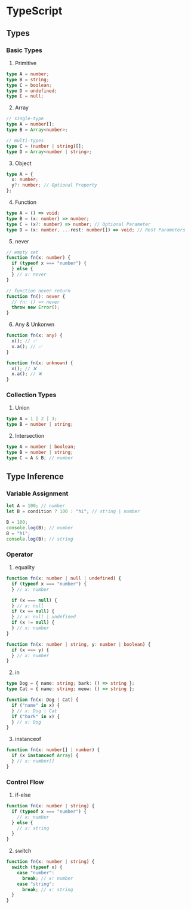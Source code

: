 # TypeScript

## Types

### Basic Types

1. Primitive

```ts
type A = number;
type B = string;
type C = boolean;
type D = undefined;
type E = null;
```

2. Array

```ts
// single-type
type A = number[];
type B = Array<number>;

// multi-types
type C = (number | string)[];
type D = Array<number | string>;
```

3. Object

```ts
type A = {
  x: number;
  y?: number; // Optional Property
};
```

4. Function

```ts
type A = () => void;
type B = (x: number) => number;
type C = (x?: number) => number; // Optional Parameter
type D = (x: number, ...rest: number[]) => void; // Rest Parameters
```

5. never

```ts
// empty set
function fn(x: number) {
  if (typeof x === "number") {
  } else {
  } // x: never
}

// function never return
function fn(): never {
  // fn: () => never
  throw new Error();
}
```

6. Any & Unkonwn

```ts
function fn(x: any) {
  x(); // ✅
  x.a(); // ✅
}

function fn(x: unknown) {
  x(); // ❌
  x.a(); // ❌
}
```

### Collection Types

1. Union

```ts
type A = 1 | 2 | 3;
type B = number | string;
```

2. Intersection

```ts
type A = number | boolean;
type B = number | string;
type C = A & B; // number
```

## Type Inference

### Variable Assignment

```ts
let A = 100; // number
let B = condition ? 100 : "hi"; // string | number

B = 100;
console.log(B); // number
B = "hi";
console.log(B); // string
```

### Operator

1. equality

```ts
function fn(x: number | null | undefined) {
  if (typeof x === "number") {
  } // x: number

  if (x === null) {
  } // x: null
  if (x == null) {
  } // x: null | undefined
  if (x != null) {
  } // x: number
}

function fn(x: number | string, y: number | boolean) {
  if (x === y) {
  } // x: number
}
```

2. in

```ts
type Dog = { name: string; bark: () => string };
type Cat = { name: string; meow: () => string };

function fn(x: Dog | Cat) {
  if ("name" in x) {
  } // x: Dog | Cat
  if ("bark" in x) {
  } // x: Dog
}
```

3. instanceof

```ts
function fn(x: number[] | number) {
  if (x instanceof Array) {
  } // x: number[]
}
```

### Control Flow

1. if-else

```ts
function fn(x: number | string) {
  if (typeof x === "number") {
    // x: number
  } else {
    // x: string
  }
}
```

2. switch

```ts
function fn(x: number | string) {
  switch (typeof x) {
    case "number":
      break; // x: number
    case "string":
      break; // x: string
  }
}
```
